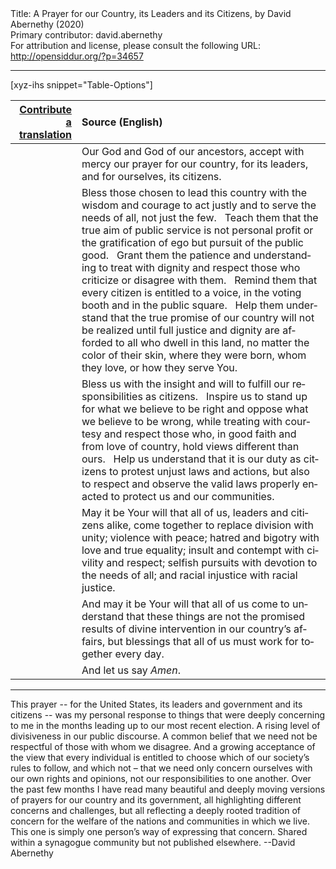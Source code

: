 <html>
<head></head>
<body>
Title: A Prayer for our Country, its Leaders and its Citizens, by David Abernethy (2020)<br />
Primary contributor: david.abernethy<br />
For attribution and license, please consult the following URL: <a href="http://opensiddur.org/?p=34657">http://opensiddur.org/?p=34657</a>
<p />
<hr />

[xyz-ihs snippet="Table-Options"]<table style="margin-left: auto; margin-right: auto;" class="draggable">
<thead><tr><th id="x" style="text-align: right;"><a href="/contributing/upload/">Contribute a translation</a></th><th style="text-align: left;">Source (English)</th></tr></thead>
<tbody>
<tr><td style="vertical-align:top;">
<div class="liturgy" lang="he">

</span></div></td>
 
<td style="vertical-align:top;">
<div class="english" lang="en">
Our God and God of our ancestors, 
accept with mercy our prayer for our country, 
for its leaders, and for ourselves, its citizens.
</div></td></tr>


<tr><td style="vertical-align:top;">
<div class="liturgy" lang="he">

</span></div></td>
 
<td style="vertical-align:top;">
<div class="english" lang="en">
Bless those chosen to lead this country 
with the wisdom and courage to act justly 
and to serve the needs of all, not just the few. 
&nbsp; 
Teach them 
that the true aim of public service 
is not personal profit 
or the gratification of ego 
but pursuit of the public good. 
&nbsp; 
Grant them the patience and understanding 
to treat with dignity and respect 
those who criticize or disagree with them.  
&nbsp;
Remind them 
that every citizen is entitled to a voice, 
in the voting booth and in the public square.  
&nbsp;
Help them understand 
that the true promise of our country 
will not be realized 
until full justice and dignity 
are afforded to all who dwell in this land, 
no matter the color of their skin, 
where they were born, 
whom they love, 
or how they serve You.
</div></td></tr>


<tr><td style="vertical-align:top;">
<div class="liturgy" lang="he">

</span></div></td>
 
<td style="vertical-align:top;">
<div class="english" lang="en">
Bless us 
with the insight and will 
to fulfill our responsibilities as citizens.  
&nbsp;
Inspire us 
to stand up for what we believe to be right 
and oppose what we believe to be wrong, 
while treating with courtesy and respect those who, 
in good faith and from love of country, 
hold views different than ours.  
&nbsp;
Help us understand 
that it is our duty as citizens 
to protest unjust laws and actions, 
but also to respect and observe 
the valid laws properly enacted 
to protect us and our communities.
</div></td></tr>


<tr><td style="vertical-align:top;">
<div class="liturgy" lang="he">

</span></div></td>
 
<td style="vertical-align:top;">
<div class="english" lang="en">
May it be Your will that all of us, 
leaders and citizens alike, 
come together to replace division with unity; 
violence with peace; 
hatred and bigotry with love and true equality; 
insult and contempt with civility and respect; 
selfish pursuits with devotion to the needs of all; 
and racial injustice with racial justice.
</div></td></tr>


<tr><td style="vertical-align:top;">
<div class="liturgy" lang="he">

</span></div></td>
 
<td style="vertical-align:top;">
<div class="english" lang="en">
And may it be Your will 
that all of us come to understand 
that these things are not the promised results 
of divine intervention in our country’s affairs, 
but blessings that all of us must work for together 
every day.
</div></td></tr>


<tr><td style="vertical-align:top;">
<div class="liturgy" lang="he">

</span></div></td>
 
<td style="vertical-align:top;">
<div class="english" lang="en">
And let us say 
<em>Amen</em>.
</div></td></tr>
</tbody></table>

<hr />

This prayer -- for the United States, its leaders and government and its citizens -- was my personal response to things that were deeply concerning to me in the months leading up to our most recent election.  A rising level of divisiveness in our public discourse.  A common belief that we need not be respectful of those with whom we disagree.  And a growing acceptance of the view that every individual is entitled to choose which of our society’s rules to follow, and which not – that we need only concern ourselves with our own rights and opinions, not our responsibilities to one another.  Over the past few months I have read many beautiful and deeply moving versions of prayers for our country and its government, all highlighting different concerns and challenges, but all reflecting a deeply rooted tradition of concern for the welfare of the nations and communities in which we live.  This one is simply one person’s way of expressing that concern. Shared within a synagogue community but not published elsewhere. --David Abernethy

&nbsp;



</body>
</html>